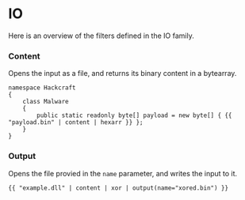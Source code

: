 # IO

Here is an overview of the filters defined in the IO family.

### Content

Opens the input as a file, and returns its binary content in a bytearray.

```jinja
namespace Hackcraft
{
    class Malware
    {
        public static readonly byte[] payload = new byte[] { {{ "payload.bin" | content | hexarr }} };
    }
}
```

### Output

Opens the file provied in the `name` parameter, and writes the input to it.

```jinja
{{ "example.dll" | content | xor | output(name="xored.bin") }}
```